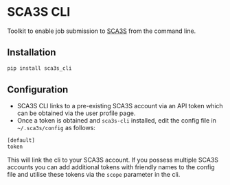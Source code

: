 # SCA3S CLI

Toolkit to enable job submission to [SCA3S](https://sca3s.scarv.org) from the command line.

## Installation 

```bash
pip install sca3s_cli
```

## Configuration

- SCA3S CLI links to a pre-existing SCA3S account via an API token which can be obtained via the user profile page.
- Once a token is obtained and `sca3s-cli` installed, edit the config file in `~/.sca3s/config` as follows:

```bash
[default]
token
```

This will link the cli to your SCA3S account. If you possess multiple SCA3S accounts you can add additional tokens
with friendly names to the config file and utilise these tokens via the `scope` parameter in the cli.